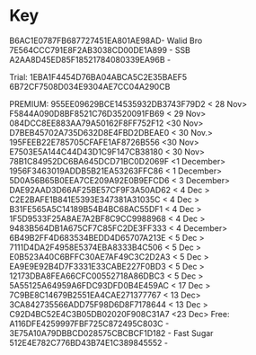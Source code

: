 # Key
B6AC1E0787FB687727451EA801AE98AD- Walid Bro
7E564CCC791E8F2AB3038CD00DE1A899 - SSB
A2AA8D45ED85F18521784080339EA96B - <RONY VAI>


Trial:
1EBA1F4454D76BA04ABCA5C2E35BAEF5
6B72CF7508D034E9304AE7CC04A290CB





PREMIUM:
955EE09629BCE14535932DB3743F79D2 < 28 Nov>
F5844A090D8BF8521C76D3520091FB69 < 29 Nov>
084DCC8EE883AA79A50162F8FF752F12 <30 Nov> 
D7BEB45702A735D632D8E4FBD2DBEAE0 < 30 Nov.>
195FEEB22E785705CFAFE1AF8726B556 <30 Nov>
E7503E5A144C44D43D1C9F147CB38180 < 30 Nov>
78B1C84952DC6BA645DCD71BC0D2069F <1 December>
1956F3463019ADDB5B21EA53263FFC86 < 1 December>
5D0A56B65B0EEA7CE209A92E0B9EFCD6 < 3 December>
DAE92AAD3D66AF25BE57CF9F3A50AD62 < 4 Dec >
C2E2BAFE1B841E5393E347381A31035C < 4 Dec >
B31FE565A5C14189B54B4BC68AC55DF1 < 4 Dec >
1F5D9533F25A8AE7A2BF8C9CC9988968 < 4 Dec >
9483B564DB1A675CF7C85FC2DE3FF333 < 4 December>
6B49B2FF4D683534BEDD4D65707A213E < 5 Dec >
7111D4DA2F4958E5374EBA8333B4C506 < 5 Dec >
E0B523A40C6BFFC30AE7AF49C3C2D2A3 < 5 Dec >
EA9E9E92B4D7F3331E33CABE227F0BD3 < 5 Dec >
12173DBA8FEA66CFC00552718A86DBC3 < 5 Dec >
5A55125A64959A6FDC93DFD0B4E459AC < 17 Dec >
7C9BE8C14679B2551EA4CAE271377767 < 13 Dec>
3CA842735566ADD75F98D6D8F7178644 < 13 Dec >
C92D4BC52E4C3B05DB02020F908C31A7 <23 Dec> 
Free:
A116DFE4259997FBF725C872495C803C - <BABU>
3E75A10A79DBBCD028575CBCBCF1D182 - Fast Sugar
512E4E782C776BD43B74E1C389845552 - <Modarator>
